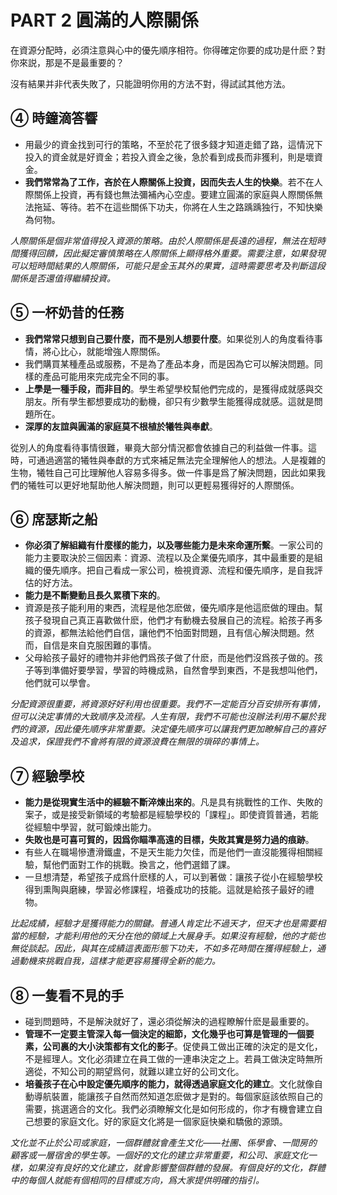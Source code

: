 # PART 2 圓滿的人際關係

在資源分配時，必須注意與心中的優先順序相符。你得確定你要的成功是什麽？對你來説，那是不是最重要的？

沒有結果并非代表失敗了，只能證明你用的方法不對，得試試其他方法。

## ④ 時鐘滴答響

- 用最少的資金找到可行的策略，不至於花了很多錢才知道走錯了路，這情況下投入的資金就是好資金；若投入資金之後，急於看到成長而非獲利，則是壞資金。
- **我們常常為了工作，吝於在人際關係上投資，因而失去人生的快樂**。若不在人際關係上投資，再有錢也無法彌補內心空虛。要建立圓滿的家庭與人際關係無法拖延、等待。若不在這些關係下功夫，你將在人生之路踽踽独行，不知快樂為何物。

*人際關係是個非常值得投入資源的策略。由於人際關係是長遠的過程，無法在短時間獲得回饋，因此擬定審慎策略在人際關係上顯得格外重要。需要注意，如果發現可以短時間結果的人際關係，可能只是金玉其外的果實，這時需要思考及判斷這段關係是否還值得繼續投資。*

## ⑤ 一杯奶昔的任務

- **我們常常只想到自己要什麼，而不是別人想要什麼**。如果從別人的角度看待事情，將心比心，就能增強人際關係。
- 我們購買某種產品或服務，不是為了產品本身，而是因為它可以解決問題。同樣的產品可能用來完成完全不同的事。
- **上學是一種手段，而非目的**。學生希望學校幫他們完成的，是獲得成就感與交朋友。所有學生都想要成功的動機，卻只有少數學生能獲得成就感。這就是問題所在。
- **深厚的友誼與圓滿的家庭莫不根植於犧牲與奉獻**。

從別人的角度看待事情很難，畢竟大部分情況都會依據自己的利益做一件事。這時，可通過適當的犧牲與奉獻的方式來補足無法完全理解他人的想法。人是複雜的生物，犧牲自己可比理解他人容易多得多。做一件事是爲了解決問題，因此如果我們的犧牲可以更好地幫助他人解決問題，則可以更輕易獲得好的人際關係。

## ⑥ 席瑟斯之船

- **你必須了解組織有什麼樣的能力，以及哪些能力是未來命運所繫**。一家公司的能力主要取決於三個因素：資源、流程以及企業優先順序，其中最重要的是組織的優先順序。把自己看成一家公司，檢視資源、流程和優先順序，是自我評估的好方法。
- **能力是不斷變動且長久累積下來的**。
- 資源是孩子能利用的東西，流程是他怎麽做，優先順序是他這麽做的理由。幫孩子發現自己真正喜歡做什麽，他們才有動機去發展自己的流程。給孩子再多的資源，都無法給他們自信，讓他們不怕面對問題，且有信心解決問題。然而，自信是來自克服困難的事情。
- 父母給孩子最好的禮物并非他們爲孩子做了什麽，而是他們沒爲孩子做的。孩子等到準備好要學習，學習的時機成熟，自然會學到東西，不是我想叫他們，他們就可以學會。

*分配資源很重要，將資源好好利用也很重要。我們不一定能百分百安排所有事情，但可以決定事情的大致順序及流程。人生有限，我們不可能也沒辦法利用不屬於我們的資源，因此優先順序非常重要。決定優先順序可以讓我們更加瞭解自己的喜好及追求，保證我們不會將有限的資源浪費在無限的瑣碎的事情上。*

## ⑦ 經驗學校

- **能力是從現實生活中的經驗不斷淬煉出來的**。凡是具有挑戰性的工作、失敗的案子，或是接受新領域的考驗都是經驗學校的「課程」。即使資質普通，若能從經驗中學習，就可鍛煉出能力。
- **失敗也是可喜可賀的，因爲你瞄準高遠的目標，失敗其實是努力過的痕跡**。
- 有些人在職場慘遭滑鐵盧，不是天生能力欠佳，而是他們一直沒能獲得相關經驗，幫他們面對工作的挑戰。換言之，他們選錯了課。
- 一旦想清楚，希望孩子成爲什麽樣的人，可以到著做：讓孩子從小在經驗學校得到熏陶與磨練，學習必修課程，培養成功的技能。這就是給孩子最好的禮物。

*比起成績，經驗才是獲得能力的關鍵。普通人肯定比不過天才，但天才也是需要相當的經驗，才能利用他的天分在他的領域上大展身手。如果沒有經驗，他的才能也無從談起。因此，與其在成績這表面形態下功夫，不如多花時間在獲得經驗上，通過動機來挑戰自我，這樣才能更容易獲得全新的能力。*

## ⑧ 一隻看不見的手

- 碰到問題時，不是解決就好了，還必須從解決的過程瞭解什麽是最重要的。
- **管理不一定要主管深入每一個決定的細節，文化幾乎也可算是管理的一個要素，公司裏的大小決策都有文化的影子**。促使員工做出正確的決定的是文化，不是經理人。文化必須建立在員工做的一連串決定之上。若員工做決定時無所適從，不知公司的期望爲何，就難以建立好的公司文化。
- **培養孩子在心中設定優先順序的能力，就得透過家庭文化的建立**。文化就像自動導航裝置，能讓孩子自然而然知道怎麽做才是對的。每個家庭該依照自己的需要，挑選適合的文化。我們必須瞭解文化是如何形成的，你才有機會建立自己想要的家庭文化。好的家庭文化將是一個家庭快樂和驕傲的源頭。

*文化並不止於公司或家庭，一個群體就會產生文化——社團、係學會、一間房的顧客或一層宿舍的學生等。一個好的文化的建立非常重要，和公司、家庭文化一樣，如果沒有良好的文化建立，就會影響整個群體的發展。有個良好的文化，群體中的每個人就能有個相同的目標或方向，爲大家提供明確的指引。*
